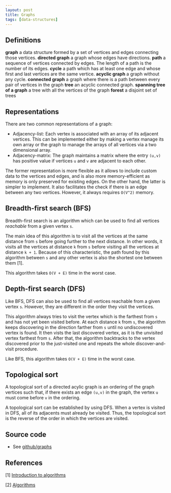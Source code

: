 ```yaml
---
layout: post
title: Graphs
tags: [data-structures]
---
```


## Definitions

__graph__ a data structure formed by a set of vertices and edges connecting those vertices.
__directed graph__ a graph whose edges have directions.
__path__ a sequence of vertices connected by edges. The length of a path is the number of its edges. 
__cycle__ a path which has at least one edge and whose first and last vertices are the same vertice.
__acyclic graph__ a graph without any cycle.
__connected graph__ a graph where there is a path between every pair of vertices in the graph
__tree__ an acyclic connected graph.
__spanning tree of a graph__ a tree with all the vertices of the graph
__forest__ a disjoint set of trees

<!--break-->

## Representations

There are two common representations of a graph:

- Adjacency-list: Each vertex is associated with an array of its adjacent vertices. This can be implemented either by making a vertex manage its own array or the graph to manage the arrays of all vertices via a two dimensional array.
- Adjacency-matrix: The graph maintains a matrix where the entry `(u,v)` has positive value if vertices `u` and `v` are adjacent to each other.

The former representation is more flexible as it allows to include custom data to the vertices and edges, and is also more memory-efficient as memory is only preserved for existing edges. On the other hand, the latter is simpler to implement. It also facilitates the check if there is an edge between any two vertices. However, it always requires `O(V^2)` memory.

## Breadth-first search (BFS)

Breadth-first search is an algorithm which can be used to find all vertices _reachable_ from a given vertex `s`. 

The main idea of this algorithm is to visit all the vertices at the same distance from `s` before going further to the next distance. In other words, it visits all the vertices at distance `k` from `s` before visiting all the vertices at distance `k + 1`. Because of this characteristic, the path found by this algorithm between `s` and any other vertex is also the shortest one between them [1].

This algorithm takes `O(V + E)` time in the worst case.

## Depth-first search (DFS)

Like BFS, DFS can also be used to find all vertices reachable from a given vertex `s`. However, they are different in the order they visit the vertices. 

This algorithm always tries to visit the vertex which is the farthest from `s` and has not yet been visited before. At each distance `k` from `s`, the algorithm keeps discovering in the direction farther from `s` until no undiscovered vertex is found. It then vists the last discovered vertex, as it is the unvisited vertex farthest from `s`. After that, the algorithm backtracks to the vertex discovered prior to the just-visited one and repeats the whole discover-and-visit procedure. 

Like BFS, this algorithm takes `O(V + E)` time in the worst case.

## Topological sort

A topological sort of a directed acylic graph is an ordering of the graph vertices such that, if there exists an edge `(u,v)` in the graph, the vertex `u` must come before `v` in the ordering.

A topological sort can be established by using DFS. When a vertex is visited in DFS, all of its adjacents must already be visited. Thus, the topological sort is the reverse of the order in which the vertices are visited.

## Source code

- See [github/graphs](https://github.com/khanhpdt/datastructures-algorithms/tree/master/data-structures/src/main/java/org/khanhpdt/playgrounds/datastructures/graphs)

## References

[1] [Introduction to algorithms](http://www.amazon.com/Introduction-Algorithms-3rd-MIT-Press/dp/0262033844/ref=sr_1_1?s=books&ie=UTF8&qid=1461439930&sr=1-1&keywords=introduction+to+algorithms)

[2] [Algorithms](http://www.amazon.com/Algorithms-4th-Robert-Sedgewick/dp/032157351X/ref=sr_1_2?ie=UTF8&qid=1461440135&sr=8-2&keywords=algorithms)